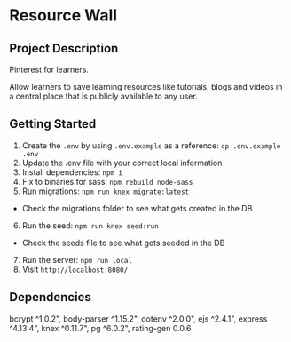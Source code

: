# Resource Wall

## Project Description

Pinterest for learners.

Allow learners to save learning resources like tutorials, blogs and videos in a central place that is publicly available to any user.



## Getting Started

1. Create the `.env` by using `.env.example` as a reference: `cp .env.example .env`
2. Update the .env file with your correct local information
3. Install dependencies: `npm i`
4. Fix to binaries for sass: `npm rebuild node-sass`
5. Run migrations: `npm run knex migrate:latest`
  - Check the migrations folder to see what gets created in the DB
6. Run the seed: `npm run knex seed:run`
  - Check the seeds file to see what gets seeded in the DB
7. Run the server: `npm run local`
8. Visit `http://localhost:8080/`

## Dependencies

bcrypt ^1.0.2",
body-parser ^1.15.2",
dotenv ^2.0.0",
ejs ^2.4.1",
express ^4.13.4",
knex ^0.11.7",
pg ^6.0.2",
rating-gen 0.0.6
